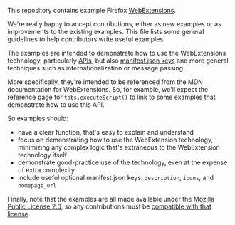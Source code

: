 This repository contains example Firefox [WebExtensions](https://developer.mozilla.org/en-US/Add-ons/WebExtensions).

We're really happy to accept contributions, either as new examples or as
improvements to the existing examples. This file lists some general guidelines
to help contributors write useful examples.

The examples are intended to demonstrate how to use the WebExtensions technology,
particularly [APIs](https://developer.mozilla.org/en-US/Add-ons/WebExtensions/API),
but also [manifest.json keys](https://developer.mozilla.org/en-US/Add-ons/WebExtensions/manifest.json)
and more general techniques such as internationalization or message passing.

More specifically, they're intended to be referenced from the MDN documentation
for WebExtensions. So, for example, we'll expect the reference page for
`tabs.executeScript()` to link to some examples that demonstrate how to use this
API.

So examples should:

* have a clear function, that's easy to explain and understand
* focus on demonstrating how to use the WebExtension technology, minimizing any
complex logic that's extraneous to the WebExtension technology itself
* demonstrate good-practice use of the technology, even at the expense of extra
complexity
* include useful optional manifest.json keys: `description`, `icons`, and `homepage_url`

Finally, note that the examples are all made available under the
[Mozilla Public License 2.0](https://github.com/mdn/webextensions-examples/blob/master/LICENSE),
so any contributions must be
[compatible with that license](https://www.mozilla.org/en-US/MPL/license-policy/).

